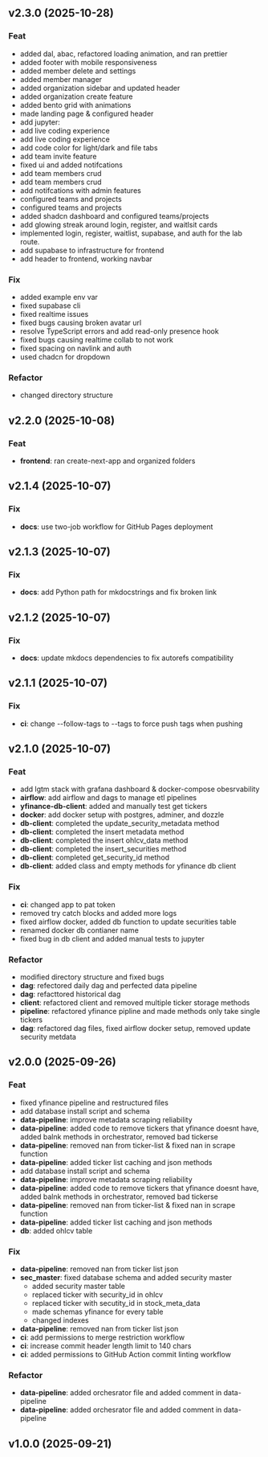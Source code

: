 ## v2.3.0 (2025-10-28)

### Feat

- added dal, abac, refactored loading animation, and ran prettier
- added footer with mobile responsiveness
- added member delete and settings
- added member manager
- added organization sidebar and updated header
- added organization create feature
- added bento grid with animations
- made landing page & configured header
- add jupyter:
- add live coding experience
- add live coding experience
- add code color for light/dark and file tabs
- add team invite feature
- fixed ui and added notifcations
- add team members crud
- add team members crud
- add notifcations with admin features
- configured teams and projects
- configured teams and projects
- added shadcn dashboard and configured teams/projects
- add glowing streak around login, register, and waitlsit cards
- implemented login, register, waitlist, supabase, and auth for the lab route.
- add supabase to infrastructure for frontend
- add header to frontend, working navbar

### Fix

- added example env var
- fixed supabase cli
- fixed realtime issues
- fixed bugs causing broken avatar url
- resolve TypeScript errors and add read-only presence hook
- fixed bugs causing realtime collab to not work
- fixed spacing on navlink and auth
- used chadcn for dropdown

### Refactor

- changed directory structure

## v2.2.0 (2025-10-08)

### Feat

- **frontend**: ran create-next-app and organized folders

## v2.1.4 (2025-10-07)

### Fix

- **docs**: use two-job workflow for GitHub Pages deployment

## v2.1.3 (2025-10-07)

### Fix

- **docs**: add Python path for mkdocstrings and fix broken link

## v2.1.2 (2025-10-07)

### Fix

- **docs**: update mkdocs dependencies to fix autorefs compatibility

## v2.1.1 (2025-10-07)

### Fix

- **ci**: change --follow-tags to --tags to force push tags when pushing

## v2.1.0 (2025-10-07)

### Feat

- add lgtm stack with grafana dashboard & docker-compose obesrvability
- **airflow**: add airflow and dags to manage etl pipelines
- **yfinance-db-client**: added and manually test get tickers
- **docker**: add docker setup with postgres, adminer, and dozzle
- **db-client**: completed the update_security_metadata method
- **db-client**: completed the insert metadata method
- **db-client**: completed the insert ohlcv_data method
- **db-client**: completed the insert_securities method
- **db-client**: completed get_security_id method
- **db-client**: added class and empty methods for yfinance db client

### Fix

- **ci**: changed app to pat token
- removed try catch blocks and added more logs
- fixed airflow docker, added db function to update securities table
- renamed docker db contianer name
- fixed bug in db client and added manual tests to jupyter

### Refactor

- modified directory structure and fixed bugs
- **dag**: refectored daily dag and perfected data pipeline
- **dag**: refacttored historical dag
- **client**: refactored client and removed multiple ticker storage methods
- **pipeline**: refactored yfinance pipline and made methods only take single tickers
- **dag**: refactored dag files, fixed airflow docker setup, removed update security metdata

## v2.0.0 (2025-09-26)

### Feat

- fixed yfinance pipeline and restructured files
- add database install script and schema
- **data-pipeline**: improve metadata scraping reliability
- **data-pipeline**: added code to remove tickers that yfinance doesnt have, added balnk methods in orchestrator, removed bad tickerse
- **data-pipeline**: removed nan from ticker-list & fixed nan in scrape function
- **data-pipeline**: added ticker list caching and json methods
- add database install script and schema
- **data-pipeline**: improve metadata scraping reliability
- **data-pipeline**: added code to remove tickers that yfinance doesnt have, added balnk methods in orchestrator, removed bad tickerse
- **data-pipeline**: removed nan from ticker-list & fixed nan in scrape function
- **data-pipeline**: added ticker list caching and json methods
- **db**: added ohlcv table

### Fix

- **data-pipeline**: removed nan from ticker list json
- **sec_master**: fixed database schema and added security master
    - added security master table
    - replaced ticker with security_id in ohlcv
    - replaced ticker with secutity_id in stock_meta_data
    - made schemas yfinance for every table
    - changed indexes
- **data-pipeline**: removed nan from ticker list json
- **ci**: add permissions to merge restriction workflow
- **ci**: increase commit header length limit to 140 chars
- **ci**: added permissions to GitHub Action commit linting workflow

### Refactor

- **data-pipeline**: added orchesrator file and added comment in data-pipeline
- **data-pipeline**: added orchesrator file and added comment in data-pipeline

## v1.0.0 (2025-09-21)
